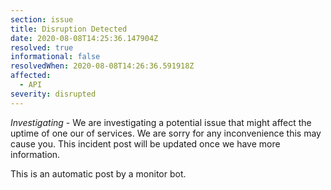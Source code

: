 ```yaml
---
section: issue
title: Disruption Detected
date: 2020-08-08T14:25:36.147904Z
resolved: true
informational: false
resolvedWhen: 2020-08-08T14:26:36.591918Z
affected:
  - API
severity: disrupted
---
```

*Investigating* - We are investigating a potential issue that might affect the uptime of one our of services. We are sorry for any inconvenience this may cause you. This incident post will be updated once we have more information.

This is an automatic post by a monitor bot.
        